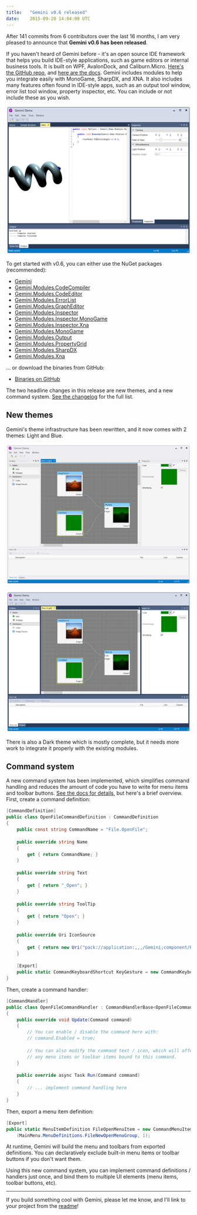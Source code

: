 ```yaml
---
title:   "Gemini v0.6 released"
date:    2015-09-20 14:04:00 UTC
---
```


After 141 commits from 6 contributors over the last 16 months, I am very pleased to announce that **Gemini v0.6 has been released**.

If you haven't heard of Gemini before - it's an open source IDE framework that helps you build IDE-style applications, such as game editors or internal business tools. It is built on WPF, AvalonDock, and Caliburn.Micro. [Here's the GitHub repo](https://github.com/tgjones/gemini), and [here are the docs](http://documentup.com/tgjones/gemini). Gemini includes modules to help you integrate easily with MonoGame, SharpDX, and XNA. It also includes many features often found in IDE-style apps, such as an output tool window, error list tool window, property inspector, etc. You can include or not include these as you wish.

![](/assets/posts/gemini-demo.png)

To get started with v0.6, you can either use the NuGet packages (recommended):

* [Gemini](http://nuget.org/packages/GeminiWpf/)
* [Gemini.Modules.CodeCompiler](http://nuget.org/packages/Gemini.Modules.CodeCompiler/)
* [Gemini.Modules.CodeEditor](http://nuget.org/packages/Gemini.Modules.CodeEditor/)
* [Gemini.Modules.ErrorList](http://nuget.org/packages/Gemini.Modules.ErrorList/)
* [Gemini.Modules.GraphEditor](http://nuget.org/packages/Gemini.Modules.GraphEditor/)
* [Gemini.Modules.Inspector](http://nuget.org/packages/Gemini.Modules.Inspector/)
* [Gemini.Modules.Inspector.MonoGame](http://nuget.org/packages/Gemini.Modules.Inspector.MonoGame/)
* [Gemini.Modules.Inspector.Xna](http://nuget.org/packages/Gemini.Modules.Inspector.Xna/)
* [Gemini.Modules.MonoGame](http://nuget.org/packages/Gemini.Modules.MonoGame/)
* [Gemini.Modules.Output](http://nuget.org/packages/Gemini.Modules.Output/)
* [Gemini.Modules.PropertyGrid](http://nuget.org/packages/Gemini.Modules.PropertyGrid/)
* [Gemini.Modules.SharpDX](http://nuget.org/packages/Gemini.Modules.SharpDX/)
* [Gemini.Modules.Xna](http://nuget.org/packages/Gemini.Modules.Xna/)

... or download the binaries from GitHub:

* [Binaries on GitHub](https://github.com/tgjones/gemini/releases/tag/v0.6.2)

The two headline changes in this release are new themes, and a new command system. [See the changelog](https://github.com/tgjones/gemini/blob/master/CHANGELOG.markdown#060---2015-09-11) for the full list.

## New themes

Gemini's theme infrastructure has been rewritten, and it now comes with 2 themes: Light and Blue.

![](/assets/posts/gemini-everything-light.png)

![](/assets/posts/gemini-everything-blue.png)

There is also a Dark theme which is mostly complete, but it needs more work to integrate it properly with the existing modules.

## Command system

A new command system has been implemented, which simplifies command handling and reduces the amount of code you have to write for menu items and toolbar buttons. [See the docs for details](http://documentup.com/tgjones/gemini), but here's a brief overview. First, create a command definition:

``` csharp
[CommandDefinition]
public class OpenFileCommandDefinition : CommandDefinition
{
    public const string CommandName = "File.OpenFile";

    public override string Name
    {
        get { return CommandName; }
    }

    public override string Text
    {
        get { return "_Open"; }
    }

    public override string ToolTip
    {
        get { return "Open"; }
    }

    public override Uri IconSource
    {
        get { return new Uri("pack://application:,,,/Gemini;component/Resources/Icons/Open.png"); }
    }

    [Export]
    public static CommandKeyboardShortcut KeyGesture = new CommandKeyboardShortcut<OpenFileCommandDefinition>(new KeyGesture(Key.O, ModifierKeys.Control));
}
```

Then, create a command handler:

``` csharp
[CommandHandler]
public class OpenFileCommandHandler : CommandHandlerBase<OpenFileCommandDefinition>
{
    public override void Update(Command command)
    {
        // You can enable / disable the command here with:
        // command.Enabled = true;

        // You can also modify the command text / icon, which will affect
        // any menu items or toolbar items bound to this command.
    }

    public override async Task Run(Command command)
    {
        // ... implement command handling here
    }
}
```

Then, export a menu item definition:

``` csharp
[Export]
public static MenuItemDefinition FileOpenMenuItem = new CommandMenuItemDefinition<OpenFileCommandDefinition>
    (MainMenu.MenuDefinitions.FileNewOpenMenuGroup, 1);
```

At runtime, Gemini will build the menu and toolbars from exported definitions. You can declaratively exclude built-in menu items or toolbar buttons if you don't want them.

Using this new command system, you can implement command definitions / handlers just once, and bind them to multiple UI elements (menu items, toolbar buttons, etc).

----------

If you build something cool with Gemini, please let me know, and I'll link to your project from the [readme](https://github.com/tgjones/gemini/blob/master/README.markdown)!
